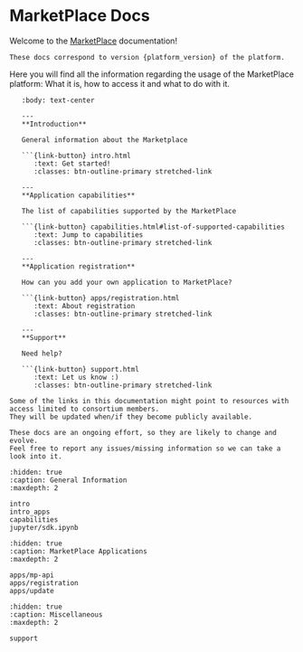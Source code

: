 # MarketPlace Docs

Welcome to the [MarketPlace](https://www.materials-marketplace.eu/) documentation!

```{admonition} Info
These docs correspond to version {platform_version} of the platform.
```

Here you will find all the information regarding the usage of the MarketPlace platform:
What it is, how to access it and what to do with it.

````{panels}
   :body: text-center

   ---
   **Introduction**

   General information about the Marketplace

   ```{link-button} intro.html
      :text: Get started!
      :classes: btn-outline-primary stretched-link

   ---
   **Application capabilities**

   The list of capabilities supported by the MarketPlace

   ```{link-button} capabilities.html#list-of-supported-capabilities
      :text: Jump to capabilities
      :classes: btn-outline-primary stretched-link

   ---
   **Application registration**

   How can you add your own application to MarketPlace?

   ```{link-button} apps/registration.html
      :text: About registration
      :classes: btn-outline-primary stretched-link

   ---
   **Support**

   Need help?

   ```{link-button} support.html
      :text: Let us know :)
      :classes: btn-outline-primary stretched-link
````

```{note}
Some of the links in this documentation might point to resources with access limited to consortium members.
They will be updated when/if they become publicly available.
```

```{note}
These docs are an ongoing effort, so they are likely to change and evolve.
Feel free to report any issues/missing information so we can take a look into it.
```

```{toctree}
:hidden: true
:caption: General Information
:maxdepth: 2

intro
intro_apps
capabilities
jupyter/sdk.ipynb
```

```{toctree}
:hidden: true
:caption: MarketPlace Applications
:maxdepth: 2

apps/mp-api
apps/registration
apps/update
```

```{toctree}
:hidden: true
:caption: Miscellaneous
:maxdepth: 2

support
```
